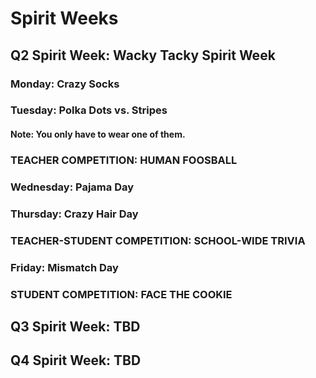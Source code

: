 # Spirit Weeks

## Q2 Spirit Week: Wacky Tacky Spirit Week
### Monday: Crazy Socks
### Tuesday: Polka Dots vs. Stripes
#### Note: You only have to wear one of them.
### TEACHER COMPETITION: HUMAN FOOSBALL
### Wednesday: Pajama Day
### Thursday: Crazy Hair Day
### TEACHER-STUDENT COMPETITION: SCHOOL-WIDE TRIVIA
### Friday: Mismatch Day
### STUDENT COMPETITION: FACE THE COOKIE

## Q3 Spirit Week: TBD
## Q4 Spirit Week: TBD
